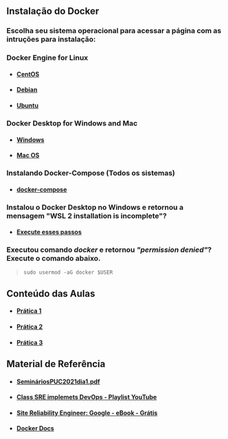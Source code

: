 ## Instalação do Docker   

### Escolha seu sistema operacional para acessar a página com as intruções para instalação:   

### Docker Engine for Linux

* #### <a href="https://docs.docker.com/engine/install/centos/" target="_blank">CentOS</a>
* #### <a href="https://docs.docker.com/engine/install/debian/" target="_blank">Debian</a> 
* #### <a href="https://docs.docker.com/engine/install/ubuntu/" target="_blank">Ubuntu</a> 

### Docker Desktop for Windows and Mac  

* #### <a href="https://docs.docker.com/docker-for-windows/install/" target="_blank">Windows</a>
* #### <a href="https://docs.docker.com/docker-for-mac/install/" target="_blank">Mac OS</a>

### Instalando Docker-Compose (Todos os sistemas)

* #### <a href="https://docs.docker.com/compose/install/" target="_blank">docker-compose</a>

### Instalou o Docker Desktop no Windows e retornou a mensagem "WSL 2 installation is incomplete"?

* #### <a href="https://hcode.com.br/blog/instalando-distribuicao-linux-dentro-do-windows-com-wsl-2" target="_blank">Execute esses passos</a>

### Executou comando *docker* e retornou *"permission denied"*? Execute o comando abaixo.

> `sudo usermod -aG docker $USER`


## Conteúdo das Aulas

* #### <a href="https://github.com/vrmartins05/seminarios2021/tree/main/pratica1" target="_blank">Prática 1</a> 
* #### <a href="https://github.com/vrmartins05/seminarios2021/tree/main/pratica2" target="_blank">Prática 2</a>  
* #### <a href="https://github.com/vrmartins05/seminarios2021/tree/main/pratica3" target="_blank">Prática 3</a> 


## Material de Referência

* #### [SemináriosPUC2021dia1.pdf](https://github.com/vrmartins05/seminarios2021/files/6418636/SeminariosPUC2021dia1.pdf)
* #### <a href="https://www.youtube.com/playlist?list=PLIivdWyY5sqJrKl7D2u-gmis8h9K66qoj" target="_blank">Class SRE implemets DevOps - Playlist YouTube</a>
* #### <a href="https://sre.google/sre-book/table-of-contents/" target="_blank">Site Reliability Engineer: Google - eBook - Grátis</a>
* #### <a href="https://docs.docker.com/" target="_blank">Docker Docs</a>
